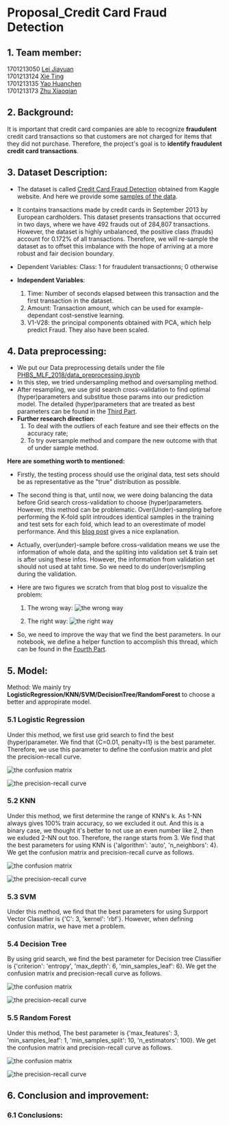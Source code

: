 # Proposal_Credit Card Fraud Detection
## 1. Team member:
1701213050 [Lei Jiayuan](https://github.com/JiayuanLei)\
1701213124 [Xie Ting](https://github.com/XieTing1995)\
1701213135 [Yao Huanchen](https://github.com/HuanchenYao)\
1701213173 [Zhu Xiaoqian](https://github.com/XiaoqianZhu1997)

## 2. Background:
It is important that credit card companies are able to recognize **fraudulent** credit card transactions so that customers are not charged for items that they did not purchase. Therefore, the project's goal is to **identify fraudulent credit card transactions**.

## 3. Dataset Description:
- The dataset is called [Credit Card Fraud Detection](https://www.kaggle.com/mlg-ulb/creditcardfraud) obtained from Kaggle website.
  And here we provide some [samples of the data](https://github.com/XiaoqianZhu1997/PHBS_MLF_2018/blob/master/data/creditcard_sample.csv).
- It contains transactions made by credit cards in September 2013 by European cardholders. This dataset presents transactions that occurred in two days, where we have 492 frauds out of 284,807 transactions. However, the dataset is highly unbalanced, the positive class (frauds) account for 0.172% of all transactions. Therefore, we will re-sample the dataset as to offset this imbalance with the hope of arriving at a more robust and fair decision boundary.

- Dependent Variables:
  Class: 1 for fraudulent transactionns; 0 otherwise
- **Independent Variables**:
  1) Time: Number of seconds elapsed between this transaction and the first transaction in the dataset.
  2) Amount: Transaction amount, which can be used for example-dependant cost-senstive learning.
  3) V1-V28: the principal components obtained with PCA, which help predict Fraud. They also have been scaled.

## 4. Data preprocessing:
- We put our Data preprocessing details under the file [PHBS_MLF_2018/data_preprocessing.ipynb](https://github.com/XiaoqianZhu1997/PHBS_MLF_2018/blob/master/data_preprocessing.ipynb)
- In this step, we tried undersampling method and oversampling method.
- After resampling, we use grid search cross-validation to find optimal (hyper)parameters and substitue those params into our prediction model.
The detailed (hyper)parameters that are treated as best parameters can be found in the [Third Part](https://github.com/XiaoqianZhu1997/PHBS_MLF_2018/blob/master/ml_projec_v5.ipynb).
- **Further research direction**: 
  1) To deal with the outliers of each feature and see their effects on the accuracy rate; 
  2) To try oversample method and compare the new outcome with that of under sample method.  
  
**Here are something worth to mentioned:**
- Firstly, the testing process should use the original data, test sets should be as representative as the "true" distribution as possible.
- The second thing is that, until now, we were doing balancing the data before Grid search cross-validation to choose (hyper)parameters. However, this method can be problematic. Over(Under)-sampling before performing the K-fold split introudces identical samples in the training and test sets for each fold, which lead to an overestimate of model performance. And this [blog post](https://www.marcoaltini.com/blog/dealing-with-imbalanced-data-undersampling-oversampling-and-proper-cross-validation) gives a nice explanation. 
- Actually, over(under)-sample before cross-validation means we use the information of whole data, and the spliting into validation set & train set is after using these infos. However, the information from validation set should not used at taht time. So we need to do under(over)smpling during the validation.
- Here are two figures we scratch from that blog post to visualize the problem:
  
  1. The wrong way:
  ![the wrong way](https://github.com/XiaoqianZhu1997/PHBS_MLF_2018/blob/master/image/imbalanced_data_KFold1.png)

  2. The right way:
  ![the right way](https://github.com/XiaoqianZhu1997/PHBS_MLF_2018/blob/master/image/imbalanced_data_KFold2.png)
 
 
 - So, we need to improve the way that we find the best parameters. In our notebook, we define a helper function to accomplish this thread, which can be found in the [Fourth Part](https://github.com/XiaoqianZhu1997/PHBS_MLF_2018/blob/master/ml_projec_v5.ipynb).

## 5. Model:
Method: We mainly try **LogisticRegression/KNN/SVM/DecisionTree/RandomForest** to choose a better and appropirate model.
### 5.1 **Logistic Regression**
Under this method, we first use grid search to find the best (hyper)parameter. We find that {C=0.01, penalty=l1} is the best parameter. Therefore, we use this parameter to define the confusion matrix and plot the precision-recall curve.

![the confusion matrix](https://github.com/XiaoqianZhu1997/PHBS_MLF_2018/blob/master/image/LR.png)

![the precision-recall curve](https://github.com/XiaoqianZhu1997/PHBS_MLF_2018/blob/master/image/LR_prec.png)

### 5.2 **KNN**
Under this method, we first determine the range of KNN's k. As 1-NN always gives 100% train accuracy, so we excluded it out. And this is a binary case, we thought it's better to not use an even number like 2, then we exluded 2-NN out too. Therefore, the range starts from 3. We find that the best parameters for using KNN is {'algorithm': 'auto', 'n_neighbors': 4}. 
We get the confusion matrix and precision-recall curve as follows.

![the confusion matrix](https://github.com/XiaoqianZhu1997/PHBS_MLF_2018/blob/master/image/KNN.png)

![the precision-recall curve](https://github.com/XiaoqianZhu1997/PHBS_MLF_2018/blob/master/image/KNN_prec.png)

### 5.3 **SVM**
Under this method, we find that the best parameters for using Surpport Vector Classifier is {'C': 3, 'kernel': 'rbf'}.
However, when defining confusion matrix, we have met a problem.

### 5.4 **Decision Tree**
By using grid search, we find the best parameter for Decision tree Classifier is {'criterion': 'entropy', 'max_depth': 6, 'min_samples_leaf': 6}. 
We get the confusion matrix and precision-recall curve as follows.

![the confusion matrix](https://github.com/XiaoqianZhu1997/PHBS_MLF_2018/blob/master/image/DT.png)

![the precision-recall curve](https://github.com/XiaoqianZhu1997/PHBS_MLF_2018/blob/master/image/DT_prec.png)


### 5.5 **Random Forest**
Under this method, The best parameter is {'max_features': 3, 'min_samples_leaf': 1, 'min_samples_split': 10, 'n_estimators': 100}.
We get the confusion matrix and precision-recall curve as follows.

![the confusion matrix](https://github.com/XiaoqianZhu1997/PHBS_MLF_2018/blob/master/image/RF.png)

![the precision-recall curve](https://github.com/XiaoqianZhu1997/PHBS_MLF_2018/blob/master/image/RF_prec.png)


## 6. Conclusion and improvement:
### 6.1 Conclusions:



